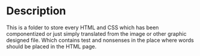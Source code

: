 # Description
This is a folder to store every HTML and CSS which has been componentized or just
simply translated from the image or other graphic designed file. Which contains test
and nonsenses in the place where words should be placed in the HTML page.